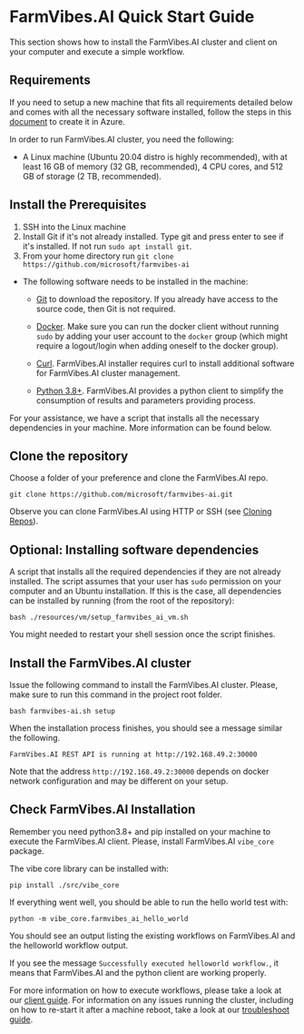 # FarmVibes.AI Quick Start Guide

This section shows how to install the FarmVibes.AI cluster and client on your
computer and execute a simple workflow.

## Requirements

If you need to setup a new machine that fits all requirements detailed below and comes with all the
necessary software installed, follow the steps in this [document](./documentation/VM-SETUP.md)
to create it in Azure.

In order to run FarmVibes.AI cluster, you need the following:

* A Linux machine (Ubuntu 20.04 distro is highly recommended), with at least
16 GB of memory (32 GB, recommended), 4 CPU cores, and 512 GB of storage
(2 TB, recommended).

## Install the Prerequisites 

1. SSH into the Linux machine
2. Install Git if it's not already installed. Type git and press enter to see if it's installed. If not run `sudo apt install git`.
3. From your home directory run `git clone https://github.com/microsoft/farmvibes-ai`


* The following software needs to be installed in the machine:

  * [Git](https://www.atlassian.com/git/tutorials/install-git#linux) to download
    the repository. If you already have access to the source code, then Git is
    not required.

  * [Docker](https://docs.docker.com/engine/install/ubuntu/). Make sure you can
    run the docker client without running `sudo` by adding your user account to
    the `docker` group (which might require a logout/login when adding oneself
    to the docker group).

  * [Curl](https://curl.se/). FarmVibes.AI installer requires curl to install
    additional software for FarmVibes.AI cluster management.

  * [Python 3.8+](https://www.python.org/downloads/). FarmVibes.AI provides
    a python client to simplify the consumption of results and parameters
    providing process.

For your assistance, we have a script that installs all the necessary dependencies in
your machine. More information can be found below.

## Clone the repository

Choose a folder of your preference and clone the FarmVibes.AI repo.

```shell
git clone https://github.com/microsoft/farmvibes-ai.git
```

Observe you can clone FarmVibes.AI using HTTP or SSH (see [Cloning
Repos](https://docs.github.com/en/get-started/getting-started-with-git/about-remote-repositories)).

## Optional: Installing software dependencies

A script that installs all the required dependencies if they are not already installed. The script
assumes that your user has `sudo` permission on your computer and an Ubuntu installation. If this is
the case, all dependencies can be installed by running (from the root of the repository):

```shell
bash ./resources/vm/setup_farmvibes_ai_vm.sh
```
You might needed to restart your shell session once the script finishes.

## Install the FarmVibes.AI cluster

Issue the following command to install the FarmVibes.AI cluster. Please, make sure
to run this command in the project root folder.

```shell
bash farmvibes-ai.sh setup
```

When the installation process finishes, you should see a message similar the
following.

```shell
FarmVibes.AI REST API is running at http://192.168.49.2:30000
```

Note that the address `http://192.168.49.2:30000` depends on docker network
configuration and may be different on your setup.

## Check FarmVibes.AI Installation

Remember you need python3.8+ and pip installed on your machine to execute the
FarmVibes.AI client. Please, install FarmVibes.AI `vibe_core` package.

The vibe core library can be installed with:

```shell
pip install ./src/vibe_core
```

If everything went well, you should be able to run the hello world test with:

```shell
python -m vibe_core.farmvibes_ai_hello_world
```

You should see an output listing the existing workflows on FarmVibes.AI and the
helloworld workflow output.

If you see the message `Successfully executed helloworld workflow.`, it means
that FarmVibes.AI and the python client are working properly.

For more information on how to execute workflows, please take a look at our [client guide](./documentation/CLIENT.md). For information on any issues running the cluster, including on  how to re-start it after a machine reboot, take a look at our [troubleshoot guide](./documentation/TROUBLESHOOTING.md).

